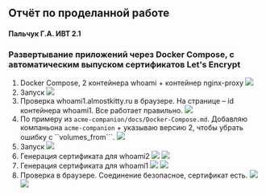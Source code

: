 ## Отчёт по проделанной работе
#### Пальчук Г.А. ИВТ 2.1

### Развертывание приложений через Docker Compose, с автоматическим выпуском сертификатов  Let's Encrypt
1. Docker Compose, 2 контейнера whoami + контейнер nginx-proxy
![](/nginx-proxy-lets-encrypt/img/1.png)
2. Запуск
![](/nginx-proxy-lets-encrypt/img/2.png)
3. Проверка whoami1.almostkitty.ru в браузере. На странице – id контейнера whoami1. Все работает правильно.
![](/nginx-proxy-lets-encrypt/img/3.png)
4. По примеру из ```acme-companion/docs/Docker-Compose.md```. Добавляю компаньона ```acme-companion``` + указываю версию 2, чтобы убрать ошибку с ``volumes_from```.
![](/nginx-proxy-lets-encrypt/img/5.png)
5. Запуск
![](/nginx-proxy-lets-encrypt/img/6.png)
6. Генерация сертификата для whoami2
![](/nginx-proxy-lets-encrypt/img/7.png)
![](/nginx-proxy-lets-encrypt/img/8.png)
8. Генерация сертификата для whoami1
![](/nginx-proxy-lets-encrypt/img/9.png)
![](/nginx-proxy-lets-encrypt/img/10.png)
9. Проверка в браузере. Соединение безопасное, сертификат есть.
![](/nginx-proxy-lets-encrypt/img/11.png)
![](/nginx-proxy-lets-encrypt/img/12.png)